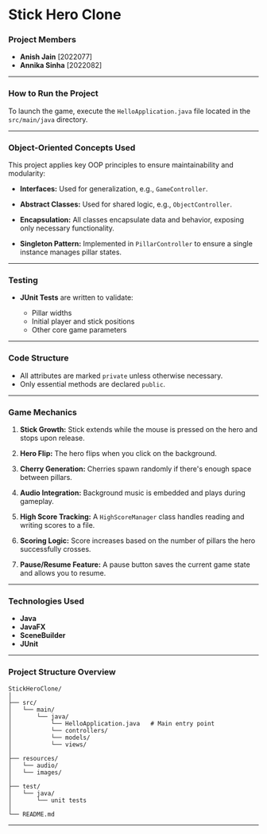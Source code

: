 # Stick Hero Clone 

### Project Members

* **Anish Jain** \[2022077]
* **Annika Sinha** \[2022082]


---

###  How to Run the Project

To launch the game, execute the `HelloApplication.java` file located in the `src/main/java` directory.

---

###  Object-Oriented Concepts Used

This project applies key OOP principles to ensure maintainability and modularity:

* **Interfaces:**
  Used for generalization, e.g., `GameController`.

* **Abstract Classes:**
  Used for shared logic, e.g., `ObjectController`.

* **Encapsulation:**
  All classes encapsulate data and behavior, exposing only necessary functionality.

* **Singleton Pattern:**
  Implemented in `PillarController` to ensure a single instance manages pillar states.

---

###  Testing

* **JUnit Tests** are written to validate:

  * Pillar widths
  * Initial player and stick positions
  * Other core game parameters

---

###  Code Structure

* All attributes are marked `private` unless otherwise necessary.
* Only essential methods are declared `public`.

---

###  Game Mechanics

1. **Stick Growth:**
   Stick extends while the mouse is pressed on the hero and stops upon release.

2. **Hero Flip:**
   The hero flips when you click on the background.

3. **Cherry Generation:**
   Cherries spawn randomly if there's enough space between pillars.

4. **Audio Integration:**
   Background music is embedded and plays during gameplay.

5. **High Score Tracking:**
   A `HighScoreManager` class handles reading and writing scores to a file.

6. **Scoring Logic:**
   Score increases based on the number of pillars the hero successfully crosses.

7. **Pause/Resume Feature:**
   A pause button saves the current game state and allows you to resume.

---

###  Technologies Used

* **Java**
* **JavaFX**
* **SceneBuilder**
* **JUnit**

---

###  Project Structure Overview

```
StickHeroClone/
│
├── src/
│   └── main/
│       └── java/
│           └── HelloApplication.java   # Main entry point
│           └── controllers/
│           └── models/
│           └── views/
│
├── resources/
│   └── audio/
│   └── images/
│
├── test/
│   └── java/
│       └── unit tests
│
└── README.md
```

---

